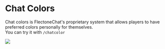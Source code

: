 # Chat Colors

Chat colors is FlectoneChat's proprietary system that allows players to have preferred colors personally for themselves.  
You can try it with `/chatcolor`

![](https://i.imgur.com/j18BuRO.gif)
